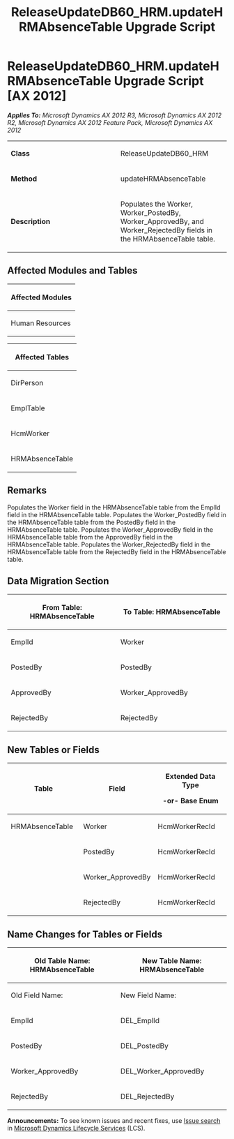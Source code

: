 ﻿---
title: ReleaseUpdateDB60_HRM.updateHRMAbsenceTable Upgrade Script
TOCTitle: ReleaseUpdateDB60_HRM.updateHRMAbsenceTable Upgrade Script
ms:assetid: 98f7aa2c-a02b-7936-54f9-507b3aeaaaf0
ms:mtpsurl: https://msdn.microsoft.com/en-us/library/JJ686256(v=AX.60)
ms:contentKeyID: 49709959
ms.date: 05/18/2015
mtps_version: v=AX.60
---

# ReleaseUpdateDB60\_HRM.updateHRMAbsenceTable Upgrade Script [AX 2012]


_**Applies To:** Microsoft Dynamics AX 2012 R3, Microsoft Dynamics AX 2012 R2, Microsoft Dynamics AX 2012 Feature Pack, Microsoft Dynamics AX 2012_

<table>
<colgroup>
<col style="width: 50%" />
<col style="width: 50%" />
</colgroup>
<tbody>
<tr class="odd">
<td><p><strong>Class</strong></p></td>
<td><p>ReleaseUpdateDB60_HRM</p></td>
</tr>
<tr class="even">
<td><p><strong>Method</strong></p></td>
<td><p>updateHRMAbsenceTable</p></td>
</tr>
<tr class="odd">
<td><p><strong>Description</strong></p></td>
<td><p>Populates the Worker, Worker_PostedBy, Worker_ApprovedBy, and Worker_RejectedBy fields in the HRMAbsenceTable table.</p></td>
</tr>
</tbody>
</table>


## Affected Modules and Tables

<table>
<colgroup>
<col style="width: 100%" />
</colgroup>
<thead>
<tr class="header">
<th><p>Affected Modules</p></th>
</tr>
</thead>
<tbody>
<tr class="odd">
<td><p>Human Resources</p></td>
</tr>
</tbody>
</table>


<table>
<colgroup>
<col style="width: 100%" />
</colgroup>
<thead>
<tr class="header">
<th><p>Affected Tables</p></th>
</tr>
</thead>
<tbody>
<tr class="odd">
<td><p>DirPerson</p></td>
</tr>
<tr class="even">
<td><p>EmplTable</p></td>
</tr>
<tr class="odd">
<td><p>HcmWorker</p></td>
</tr>
<tr class="even">
<td><p>HRMAbsenceTable</p></td>
</tr>
</tbody>
</table>


## Remarks

Populates the Worker field in the HRMAbsenceTable table from the EmplId field in the HRMAbsenceTable table. Populates the Worker\_PostedBy field in the HRMAbsenceTable table from the PostedBy field in the HRMAbsenceTable table. Populates the Worker\_ApprovedBy field in the HRMAbsenceTable table from the ApprovedBy field in the HRMAbsenceTable table. Populates the Worker\_RejectedBy field in the HRMAbsenceTable table from the RejectedBy field in the HRMAbsenceTable table.

## Data Migration Section

<table>
<colgroup>
<col style="width: 50%" />
<col style="width: 50%" />
</colgroup>
<thead>
<tr class="header">
<th><p>From Table: HRMAbsenceTable</p></th>
<th><p>To Table: HRMAbsenceTable</p></th>
</tr>
</thead>
<tbody>
<tr class="odd">
<td><p>EmplId</p></td>
<td><p>Worker</p></td>
</tr>
<tr class="even">
<td><p>PostedBy</p></td>
<td><p>PostedBy</p></td>
</tr>
<tr class="odd">
<td><p>ApprovedBy</p></td>
<td><p>Worker_ApprovedBy</p></td>
</tr>
<tr class="even">
<td><p>RejectedBy</p></td>
<td><p>RejectedBy</p></td>
</tr>
</tbody>
</table>


## New Tables or Fields

<table>
<colgroup>
<col style="width: 33%" />
<col style="width: 33%" />
<col style="width: 33%" />
</colgroup>
<thead>
<tr class="header">
<th><p>Table</p></th>
<th><p>Field</p></th>
<th><p>Extended Data Type</p>
<p>-or- Base Enum</p></th>
</tr>
</thead>
<tbody>
<tr class="odd">
<td><p>HRMAbsenceTable</p></td>
<td><p>Worker</p></td>
<td><p>HcmWorkerRecId</p></td>
</tr>
<tr class="even">
<td><p></p></td>
<td><p>PostedBy</p></td>
<td><p>HcmWorkerRecId</p></td>
</tr>
<tr class="odd">
<td><p></p></td>
<td><p>Worker_ApprovedBy</p></td>
<td><p>HcmWorkerRecId</p></td>
</tr>
<tr class="even">
<td><p></p></td>
<td><p>RejectedBy</p></td>
<td><p>HcmWorkerRecId</p></td>
</tr>
</tbody>
</table>


## Name Changes for Tables or Fields

<table>
<colgroup>
<col style="width: 50%" />
<col style="width: 50%" />
</colgroup>
<thead>
<tr class="header">
<th><p>Old Table Name: HRMAbsenceTable</p></th>
<th><p>New Table Name: HRMAbsenceTable</p></th>
</tr>
</thead>
<tbody>
<tr class="odd">
<td><p>Old Field Name:</p></td>
<td><p>New Field Name:</p></td>
</tr>
<tr class="even">
<td><p>EmplId</p></td>
<td><p>DEL_EmplId</p></td>
</tr>
<tr class="odd">
<td><p>PostedBy</p></td>
<td><p>DEL_PostedBy</p></td>
</tr>
<tr class="even">
<td><p>Worker_ApprovedBy</p></td>
<td><p>DEL_Worker_ApprovedBy</p></td>
</tr>
<tr class="odd">
<td><p>RejectedBy</p></td>
<td><p>DEL_RejectedBy</p></td>
</tr>
</tbody>
</table>

  
**Announcements:** To see known issues and recent fixes, use [Issue search](http://go.microsoft.com/fwlink/?linkid=389258) in [Microsoft Dynamics Lifecycle Services](http://go.microsoft.com/fwlink/?linkid=306505) (LCS).

